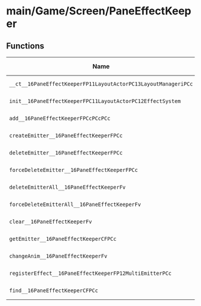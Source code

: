 # main/Game/Screen/PaneEffectKeeper

## Functions

| Name | Address | Match % |
|------|---------|---------|
| `__ct__16PaneEffectKeeperFP11LayoutActorPC13LayoutManageriPCc` | `0x803750CC` | :x: (0.0%) |
| `init__16PaneEffectKeeperFPC11LayoutActorPC12EffectSystem` | `0x80375178` | :x: (0.0%) |
| `add__16PaneEffectKeeperFPCcPCcPCc` | `0x803751A8` | :x: (0.0%) |
| `createEmitter__16PaneEffectKeeperFPCc` | `0x80375260` | :x: (0.0%) |
| `deleteEmitter__16PaneEffectKeeperFPCc` | `0x80375294` | :x: (0.0%) |
| `forceDeleteEmitter__16PaneEffectKeeperFPCc` | `0x803752B8` | :x: (0.0%) |
| `deleteEmitterAll__16PaneEffectKeeperFv` | `0x803752DC` | :x: (0.0%) |
| `forceDeleteEmitterAll__16PaneEffectKeeperFv` | `0x80375338` | :x: (0.0%) |
| `clear__16PaneEffectKeeperFv` | `0x80375394` | :x: (0.0%) |
| `getEmitter__16PaneEffectKeeperCFPCc` | `0x80375418` | :x: (0.0%) |
| `changeAnim__16PaneEffectKeeperFv` | `0x8037541C` | :x: (0.0%) |
| `registerEffect__16PaneEffectKeeperFP12MultiEmitterPCc` | `0x80375420` | :x: (0.0%) |
| `find__16PaneEffectKeeperCFPCc` | `0x80375480` | :x: (0.0%) |